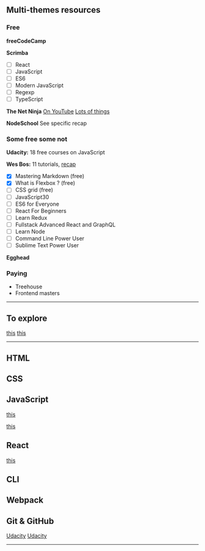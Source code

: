 ## Multi-themes resources

### Free

__freeCodeCamp__

__Scrimba__
- [ ] React
- [ ] JavaScript
- [ ] ES6
- [ ] Modern JavaScript
- [ ] Regexp
- [ ] TypeScript

__The Net Ninja__ [On YouTube](https://www.youtube.com/channel/UCW5YeuERMmlnqo4oq8vwUpg)
[Lots of things](https://www.youtube.com/channel/UCW5YeuERMmlnqo4oq8vwUpg/playlists)

__NodeSchool__ See specific recap


### Some free some not
__Udacity:__ 18 free courses on JavaScript

__Wes Bos:__ 11 tutorials, [recap](https://wesbos.com/courses/)
- [x] Mastering Markdown (free)
- [x] What is Flexbox ? (free)
- [ ] CSS grid (free)
- [ ] JavaScript30
- [ ] ES6 for Everyone
- [ ] React For Beginners
- [ ] Learn Redux
- [ ] Fullstack Advanced React and GraphQL
- [ ] Learn Node
- [ ] Command Line Power User
- [ ] Sublime Text Power User

__Egghead__



### Paying
- Treehouse
- Frontend masters

---

## To explore

[this](https://tylermcginnis.com/subscribe/)
[this](https://www.robinwieruch.de/node-express-server-rest-api/)


---

## HTML

## CSS

## JavaScript

[this](https://github.com/ryanmcdermott/clean-code-javascript)

[this](https://learnvanillajs.com/roadmap/)

## React

[this](https://roadtoreact.com/course-details?courseId=THE_ROAD_TO_LEARN_REACT)

## CLI

## Webpack

## Git & GitHub
[Udacity](https://eu.udacity.com/course/optimize-your-github--ud247)
[Udacity](https://eu.udacity.com/course/how-to-use-git-and-github--ud775)


---
